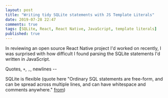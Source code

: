 ```yaml
---
layout: post
title: "Writing tidy SQLite statements with JS Template Literals"
date: 2019-07-28 22:47
comments: true
tags: [SQLite, React, React Native, JavaScript, template literals]
published: true
---
```

In reviewing an open source React Native project I'd worked on recently, I was surprised with how difficult I found parsing the SQLite statements I'd written in JavaScript. 

Quotes, `+`, `,`, newlines -- 

SQLite is flexible (quote here "Ordinary SQL statements are free-form, and can be spread across multiple lines, and can have whitespace and comments anywhere." [from](https://www.sqlite.org/cli.html))
